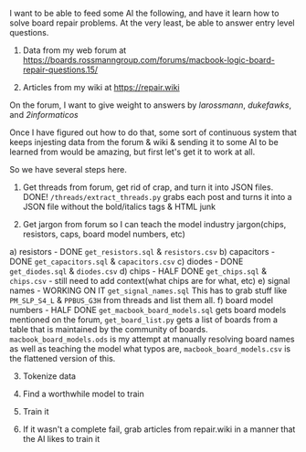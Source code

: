 I want to be able to feed some AI the following, and have it learn how to solve board repair problems. At the very least, be able to answer entry level questions.

1) Data from my web forum at https://boards.rossmanngroup.com/forums/macbook-logic-board-repair-questions.15/

2) Articles from my wiki at https://repair.wiki

On the forum, I want to give weight to answers by *larossmann*, *dukefawks*, and *2informaticos*

Once I have figured out how to do that, some sort of continuous system that keeps injesting data from the forum & wiki & sending it to some AI to be learned from would be amazing, but first let's get it to work at all.

So we have several steps here.

1. Get threads from forum, get rid of crap, and turn it into JSON files.
DONE! `/threads/extract_threads.py` grabs each post and turns it into a JSON file without the bold/italics tags & HTML junk

2. Get jargon from forum so I can teach the model industry jargon(chips, resistors, caps, board model numbers, etc)

a) resistors - DONE `get_resistors.sql` & `resistors.csv`
b) capacitors - DONE `get_capacitors.sql` & `capacitors.csv`
c) diodes - DONE `get_diodes.sql` & `diodes.csv`
d) chips - HALF DONE `get_chips.sql` & `chips.csv` - still need to add context(what chips are for what, etc)
e) signal names - WORKING ON IT `get_signal_names.sql` This has to grab stuff like `PM_SLP_S4_L` & `PPBUS_G3H` from threads and list them all.
f) board model numbers - HALF DONE `get_macbook_board_models.sql` gets board models mentioned on the forum, `get_board_list.py` gets a list of boards from a table that is maintained by the community of boards. `macbook_board_models.ods` is my attempt at manually resolving board names as well as teaching the model what typos are, `macbook_board_models.csv` is the flattened version of this.

3. Tokenize data

4. Find a worthwhile model to train

5. Train it

6. If it wasn't a complete fail, grab articles from repair.wiki in a manner that the AI likes to train it
